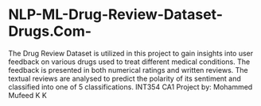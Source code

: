 # NLP-ML-Drug-Review-Dataset-Drugs.Com-
The Drug Review Dataset is utilized in this project to gain insights into user feedback on various drugs used to treat different medical conditions. The feedback is presented in both numerical ratings and written reviews. The textual reviews are analysed to predict the polarity of its sentiment and classified into one of 5 classifications.
INT354 CA1 Project by: Mohammed Mufeed K K 
